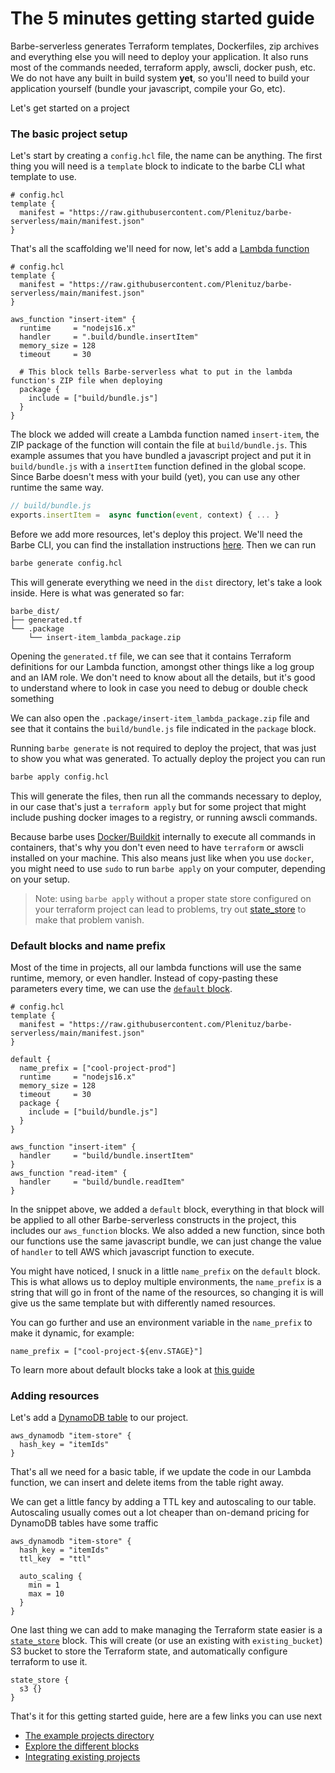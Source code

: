 # The 5 minutes getting started guide

Barbe-serverless generates Terraform templates, Dockerfiles, zip archives and everything else you will need to deploy your application. It also runs most of the commands needed, terraform apply, awscli, docker push, etc.
We do not have any built in build system **yet**, so you'll need to build your application yourself (bundle your javascript, compile your Go, etc). 

Let's get started on a project

### The basic project setup

Let's start by creating a `config.hcl` file, the name can be anything. 
The first thing you will need is a `template` block to indicate to the barbe CLI what template to use. 
```hcl
# config.hcl
template {
  manifest = "https://raw.githubusercontent.com/Plenituz/barbe-serverless/main/manifest.json"
}
```

That's all the scaffolding we'll need for now, let's add a [Lambda function](./references/aws_function.md)
```hcl
# config.hcl
template {
  manifest = "https://raw.githubusercontent.com/Plenituz/barbe-serverless/main/manifest.json"
}

aws_function "insert-item" {
  runtime     = "nodejs16.x"
  handler     = ".build/bundle.insertItem"
  memory_size = 128
  timeout     = 30
  
  # This block tells Barbe-serverless what to put in the lambda function's ZIP file when deploying
  package {
    include = ["build/bundle.js"]
  }
}
```

The block we added will create a Lambda function named `insert-item`, the ZIP package of the function will contain the file at `build/bundle.js`. 
This example assumes that you have bundled a javascript project and put it in `build/bundle.js` with a `insertItem` function defined in the global scope.
Since Barbe doesn't mess with your build (yet), you can use any other runtime the same way.
```js
// build/bundle.js
exports.insertItem =  async function(event, context) { ... }
```

Before we add more resources, let's deploy this project. We'll need the Barbe CLI, you can find the installation instructions [here](https://github.com/Plenituz/barbe/blob/main/docs/installation.md).
Then we can run
```bash
barbe generate config.hcl
```

This will generate everything we need in the `dist` directory, let's take a look inside. Here is what was generated so far:
```
barbe_dist/
├── generated.tf
└── .package
    └── insert-item_lambda_package.zip
```

Opening the `generated.tf` file, we can see that it contains Terraform definitions for our Lambda function, amongst other things like a log group and an IAM role.
We don't need to know about all the details, but it's good to understand where to look in case you need to debug or double check something

We can also open the `.package/insert-item_lambda_package.zip` file and see that it contains the `build/bundle.js` file indicated in the `package` block.

Running `barbe generate` is not required to deploy the project, that was just to show you what was generated.
To actually deploy the project you can run
```bash
barbe apply config.hcl
```

This will generate the files, then run all the commands necessary to deploy, in our case that's just a `terraform apply` but for some project that might include pushing docker images to a registry, or running awscli commands.

Because barbe uses [Docker/Buildkit](https://github.com/moby/buildkit) internally to execute all commands in containers, that's why you don't even need to have `terraform` or awscli installed on your machine. This also means just like when you use `docker`, you might need to use `sudo` to run `barbe apply` on your computer, depending on your setup.

> Note: using `barbe apply` without a proper state store configured on your terraform project can lead to problems, try out [state_store](./references/state_store.md) to make that problem vanish.

### Default blocks and name prefix

Most of the time in projects, all our lambda functions will use the same runtime, memory, or even handler. 
Instead of copy-pasting these parameters every time, we can use the [`default` block](./default-blocks.md).

```hcl
# config.hcl
template {
  manifest = "https://raw.githubusercontent.com/Plenituz/barbe-serverless/main/manifest.json"
}

default {
  name_prefix = ["cool-project-prod"]
  runtime     = "nodejs16.x"
  memory_size = 128
  timeout     = 30
  package {
    include = ["build/bundle.js"]
  }
}

aws_function "insert-item" {
  handler     = "build/bundle.insertItem"
}
aws_function "read-item" {
  handler     = "build/bundle.readItem"
}
```

In the snippet above, we added a `default` block, everything in that block will be applied to all other Barbe-serverless constructs in the project, this includes our `aws_function` blocks.
We also added a new function, since both our functions use the same javascript bundle, we can just change the value of `handler` to tell AWS which javascript function to execute.

You might have noticed, I snuck in a little `name_prefix` on the `default` block. This is what allows us to deploy multiple environments, 
the `name_prefix` is a string that will go in front of the name of the resources, so changing it is will give us the same template but with differently named resources.

You can go further and use an environment variable in the `name_prefix` to make it dynamic, for example:
```hcl
name_prefix = ["cool-project-${env.STAGE}"]
```

To learn more about default blocks take a look at [this guide](./default-blocks.md) 


### Adding resources

Let's add a [DynamoDB table](./references/aws_dynamodb.md) to our project.
```hcl
aws_dynamodb "item-store" {
  hash_key = "itemIds"
}
```

That's all we need for a basic table, if we update the code in our Lambda function, we can insert and delete items from the table right away.

We can get a little fancy by adding a TTL key and autoscaling to our table. Autoscaling usually comes out a lot cheaper than on-demand pricing for DynamoDB tables have some traffic
```hcl
aws_dynamodb "item-store" {
  hash_key = "itemIds"
  ttl_key  = "ttl"

  auto_scaling {
    min = 1
    max = 10
  }
}
```

One last thing we can add to make managing the Terraform state easier is a [`state_store`](./references/state_store.md) block.
This will create (or use an existing with `existing_bucket`) S3 bucket to store the Terraform state, and automatically configure terraform to use it.
```hcl
state_store {
  s3 {}
}
```


That's it for this getting started guide, here are a few links you can use next
- [The example projects directory](../examples)
- [Explore the different blocks](./references)
- [Integrating existing projects](./integrating-existing-projects.md)